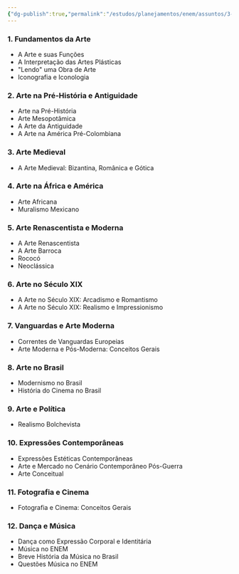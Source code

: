 ```yaml
---
{"dg-publish":true,"permalink":"/estudos/planejamentos/enem/assuntos/3-humanas/historia/3-historia-da-arte/"}
---
```


### 1. Fundamentos da Arte

- A Arte e suas Funções
- A Interpretação das Artes Plásticas
- "Lendo" uma Obra de Arte
- Iconografia e Iconologia

### 2. Arte na Pré-História e Antiguidade

- Arte na Pré-História
- Arte Mesopotâmica
- A Arte da Antiguidade
- A Arte na América Pré-Colombiana

### 3. Arte Medieval

- A Arte Medieval: Bizantina, Românica e Gótica

### 4. Arte na África e América

- Arte Africana
- Muralismo Mexicano

### 5. Arte Renascentista e Moderna

- A Arte Renascentista
- A Arte Barroca
- Rococó
- Neoclássica

### 6. Arte no Século XIX

- A Arte no Século XIX: Arcadismo e Romantismo
- A Arte no Século XIX: Realismo e Impressionismo

### 7. Vanguardas e Arte Moderna

- Correntes de Vanguardas Europeias
- Arte Moderna e Pós-Moderna: Conceitos Gerais

### 8. Arte no Brasil

- Modernismo no Brasil
- História do Cinema no Brasil

### 9. Arte e Política

- Realismo Bolchevista

### 10. Expressões Contemporâneas

- Expressões Estéticas Contemporâneas
- Arte e Mercado no Cenário Contemporâneo Pós-Guerra
- Arte Conceitual

### 11. Fotografia e Cinema

- Fotografia e Cinema: Conceitos Gerais

### 12. Dança e Música

- Dança como Expressão Corporal e Identitária
- Música no ENEM
- Breve História da Música no Brasil
- Questões Música no ENEM
